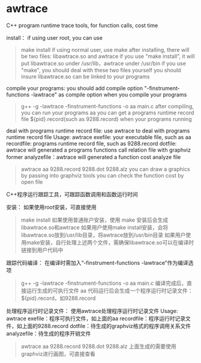# awtrace
C++ program runtime trace tools, for function calls, cost time

install：
if using user root, you can use
> make install
if using normal user, use
> make
after installing, there will be two files: libawtrace.so and awtrace
if you use "make install", it will put libawtrace.so under /usr/lib，awtrace under /usr/bin
if you use "make", you should deal with these two files yourself
you should insure libawtrace.so can be linked to your programs

compile your programs:
you should add compile option "-finstrument-functions -lawtrace" as compile option when you compile your programs
> g++ -g -lawtrace -finstrument-functions -o aa main.c
after compiling, you can run your programs
> aa
you can get a programs runtime record file ${pid}.record(such as 9288.record) when your programs running

deal with programs runtime record file:
use awtrace to deal with programs runtime record file
Usage: awtrace <exefile> <recordfile> <dotfile> <analyzefile>
exefile: your executable file, such as aa
recordfile: programs runtime record file, such as 9288.record
dotfile: awtrace will generated a programs functions call relation file with graphviz former
analyzefile：awtrace will generated a function cost analyze file
> awtrace aa 9288.record 9288.dot 9288.alz
you can draw a graphics by passing <dotfile> into graphviz tools
you can check the function cost by open file <analyzefile>

C++程序运行跟踪工具，可跟踪函数调用和函数运行时间

安装：
如果使用root安装，可直接使用
> make install
如果使用普通账户安装，使用
> make
安装后会生成libawtrace.so和awtrace
如果用户使用make install安装，会将libawtrace.so放到/usr/lib目录，将awtrace放到/usr/bin目录
如果用户使用make安装，自行处理上述两个文件，需确保libawtrace.so可以在编译时链接到用户代码中

跟踪代码编译：
在编译时需加入“-finstrument-functions -lawtrace”作为编译选项
> g++ -g -lawtrace -finstrument-functions -o aa main.c
编译完成后，直接运行生成的可执行文件
> aa
代码运行后会生成一个程序运行时记录文件：${pid}.record，如9288.record

处理程序运行时记录文件：
使用awtrace处理程序运行时记录文件
Usage: awtrace <exefile> <recordfile> <dotfile> <analyzefile>
exefile：程序可执行文件，如上面的aa
recordfile：程序运行时记录文件，如上面的9288.record
dotfile：待生成的graphviz格式的程序调用关系文件
analyzefile：待生成的程序开销文件
> awtrace aa 9288.record 9288.dot 9288.alz
上面生成的<dotfile>需要使用graphviz进行画图，<analyzefile>可直接查看
